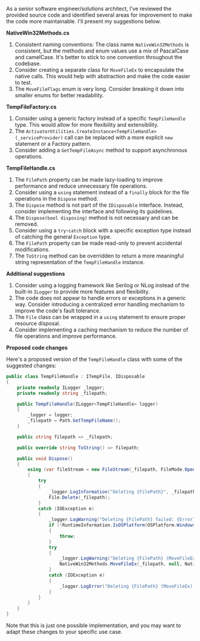 As a senior software engineer/solutions architect, I've reviewed the provided source code and identified several areas for improvement to make the code more maintainable. I'll present my suggestions below.

**NativeWin32Methods.cs**

1. Consistent naming conventions: The class name `NativeWin32Methods` is consistent, but the methods and enum values use a mix of PascalCase and camelCase. It's better to stick to one convention throughout the codebase.
2. Consider creating a separate class for `MoveFileEx` to encapsulate the native calls. This would help with abstraction and make the code easier to test.
3. The `MoveFileFlags` enum is very long. Consider breaking it down into smaller enums for better readability.

**TempFileFactory.cs**

1. Consider using a generic factory instead of a specific `TempFileHandle` type. This would allow for more flexibility and extensibility.
2. The `ActivatorUtilities.CreateInstance<TempFileHandle>(_serviceProvider)` call can be replaced with a more explicit `new` statement or a Factory pattern.
3. Consider adding a `GetTempFileAsync` method to support asynchronous operations.

**TempFileHandle.cs**

1. The `FilePath` property can be made lazy-loading to improve performance and reduce unnecessary file operations.
2. Consider using a `using` statement instead of a `finally` block for the file operations in the `Dispose` method.
3. The `Dispose` method is not part of the `IDisposable` interface. Instead, consider implementing the interface and following its guidelines.
4. The `Dispose(bool disposing)` method is not necessary and can be removed.
5. Consider using a `try`-`catch` block with a specific exception type instead of catching the general `Exception` type.
6. The `FilePath` property can be made read-only to prevent accidental modifications.
7. The `ToString` method can be overridden to return a more meaningful string representation of the `TempFileHandle` instance.

**Additional suggestions**

1. Consider using a logging framework like Serilog or NLog instead of the built-in `ILogger` to provide more features and flexibility.
2. The code does not appear to handle errors or exceptions in a generic way. Consider introducing a centralized error handling mechanism to improve the code's fault tolerance.
3. The `File` class can be wrapped in a `using` statement to ensure proper resource disposal.
4. Consider implementing a caching mechanism to reduce the number of file operations and improve performance.

**Proposed code changes**

Here's a proposed version of the `TempFileHandle` class with some of the suggested changes:
```csharp
public class TempFileHandle : ITempFile, IDisposable
{
    private readonly ILogger _logger;
    private readonly string _filepath;

    public TempFileHandle(ILogger<TempFileHandle> logger)
    {
        _logger = logger;
        _filepath = Path.GetTempFileName();
    }

    public string filepath => _filepath;

    public override string ToString() => filepath;

    public void Dispose()
    {
        using (var fileStream = new FileStream(_filepath, FileMode.Open, FileAccess.ReadWrite))
        {
            try
            {
                _logger.LogInformation("Deleting {FilePath}", _filepath);
                File.Delete(_filepath);
            }
            catch (IOException e)
            {
                _logger.LogWarning("Deleting {FilePath} failed: {Error}", _filepath, e.Message);
                if (!RuntimeInformation.IsOSPlatform(OSPlatform.Windows))
                {
                    throw;
                }
                try
                {
                    _logger.LogWarning("Deleting {FilePath} (MoveFileEx)", _filepath);
                    NativeWin32Methods.MoveFileEx(_filepath, null, NativeWin32Methods.MoveFileFlags.DelayUntilReboot);
                }
                catch (IOException e)
                {
                    _logger.LogError("Deleting {FilePath} (MoveFileEx) failed: {Error}", _filepath, e.Message);
                }
            }
        }
    }
}
```
Note that this is just one possible implementation, and you may want to adapt these changes to your specific use case.